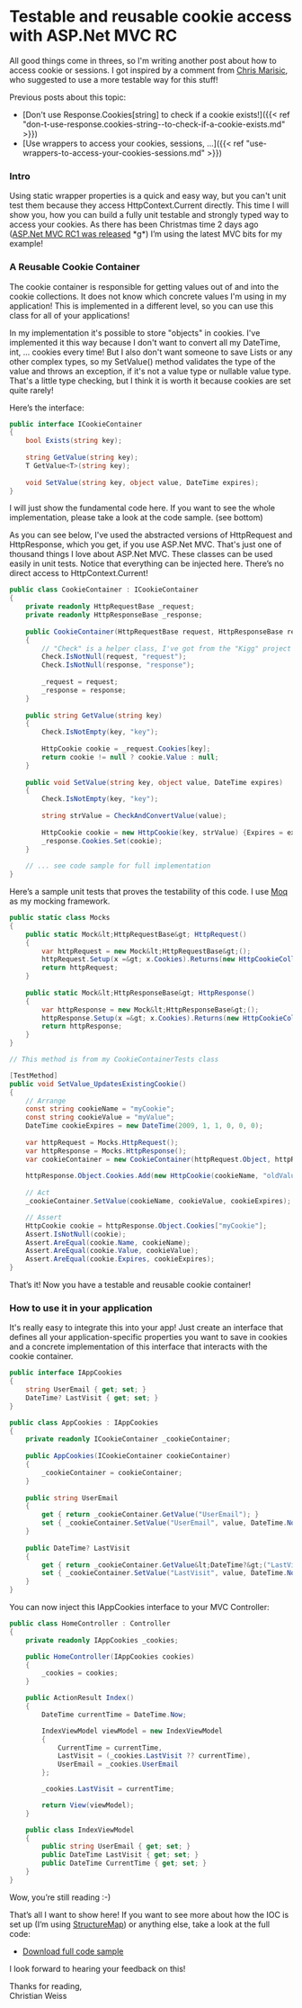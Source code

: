 # Testable and reusable cookie access with ASP.Net MVC RC


All good things come in threes, so I'm writing another post about how to access cookie or sessions. I got inspired by a comment from [Chris Marisic](http://www.marisic.net/), who suggested to use a more testable way for this stuff!

Previous posts about this topic:

*   [Don't use Response.Cookies[string] to check if a cookie exists!]({{< ref "don-t-use-response.cookies-string--to-check-if-a-cookie-exists.md" >}})
*   [Use wrappers to access your cookies, sessions, ...]({{< ref "use-wrappers-to-access-your-cookies-sessions.md" >}})

### Intro

Using static wrapper properties is a quick and easy way, but you can't unit test them because they access HttpContext.Current directly. This time I will show you, how you can build a fully unit testable and strongly typed way to access your cookies. As there has been Christmas time 2 days ago ([ASP.Net MVC RC1 was released](http://weblogs.asp.net/scottgu/archive/2009/01/27/asp-net-mvc-1-0-release-candidate-now-available.aspx) \*g\*) I’m using the latest MVC bits for my example!

### A Reusable Cookie Container

The cookie container is responsible for getting values out of and into the cookie collections. It does not know which concrete values I'm using in my application! This is implemented in a different level, so you can use this class for all of your applications!

In my implementation it's possible to store "objects" in cookies. I've implemented it this way because I don't want to convert all my DateTime, int, ... cookies every time! But I also don't want someone to save Lists or any other complex types, so my SetValue() method validates the type of the value and throws an exception, if it's not a value type or nullable value type. That's a little type checking, but I think it is worth it because cookies are set quite rarely!

<!--more-->

Here’s the interface:

```c#
public interface ICookieContainer
{
    bool Exists(string key);
        
    string GetValue(string key);
    T GetValue<T>(string key);
        
    void SetValue(string key, object value, DateTime expires);
}
```

I will just show the fundamental code here. If you want to see the whole implementation, please take a look at the code sample. (see bottom)

As you can see below, I've used the abstracted versions of HttpRequest and HttpResponse, which you get, if you use ASP.Net MVC. That's just one of thousand things I love about ASP.Net MVC. These classes can be used easily in unit tests. Notice that everything can be injected here. There’s no direct access to HttpContext.Current!

```c#
public class CookieContainer : ICookieContainer
{
    private readonly HttpRequestBase _request;
    private readonly HttpResponseBase _response;
    
    public CookieContainer(HttpRequestBase request, HttpResponseBase response)
    {
        // "Check" is a helper class, I've got from the "Kigg" project
        Check.IsNotNull(request, "request");
        Check.IsNotNull(response, "response");
        
        _request = request;
        _response = response;
    }
    
    public string GetValue(string key)
    {
        Check.IsNotEmpty(key, "key");
        
        HttpCookie cookie = _request.Cookies[key];
        return cookie != null ? cookie.Value : null;
    }
    
    public void SetValue(string key, object value, DateTime expires)
    {
        Check.IsNotEmpty(key, "key");
        
        string strValue = CheckAndConvertValue(value);
        
        HttpCookie cookie = new HttpCookie(key, strValue) {Expires = expires};
        _response.Cookies.Set(cookie);
    }
    
    // ... see code sample for full implementation
}
```

Here’s a sample unit tests that proves the testability of this code. I use [Moq](http://code.google.com/p/moq/) as my mocking framework.

```c#
public static class Mocks
{
    public static Mock&lt;HttpRequestBase&gt; HttpRequest()
    {
        var httpRequest = new Mock&lt;HttpRequestBase&gt;();
        httpRequest.Setup(x =&gt; x.Cookies).Returns(new HttpCookieCollection());
        return httpRequest;
    }
    
    public static Mock&lt;HttpResponseBase&gt; HttpResponse()
    {
        var httpResponse = new Mock&lt;HttpResponseBase&gt;();
        httpResponse.Setup(x =&gt; x.Cookies).Returns(new HttpCookieCollection());
        return httpResponse;
    }
}

// This method is from my CookieContainerTests class

[TestMethod]
public void SetValue_UpdatesExistingCookie()
{
    // Arrange
    const string cookieName = "myCookie";
    const string cookieValue = "myValue";
    DateTime cookieExpires = new DateTime(2009, 1, 1, 0, 0, 0);
    
    var httpRequest = Mocks.HttpRequest();
    var httpResponse = Mocks.HttpResponse();
    var cookieContainer = new CookieContainer(httpRequest.Object, httpResponse.Object);
    
    httpResponse.Object.Cookies.Add(new HttpCookie(cookieName, "oldValue"));
    
    // Act
    _cookieContainer.SetValue(cookieName, cookieValue, cookieExpires);

    // Assert
    HttpCookie cookie = httpResponse.Object.Cookies["myCookie"];
    Assert.IsNotNull(cookie);
    Assert.AreEqual(cookie.Name, cookieName);
    Assert.AreEqual(cookie.Value, cookieValue);
    Assert.AreEqual(cookie.Expires, cookieExpires);
}
```

That’s it! Now you have a testable and reusable cookie container!

### How to use it in your application

It's really easy to integrate this into your app! Just create an interface that defines all your application-specific properties you want to save in cookies and a concrete implementation of this interface that interacts with the cookie container.

```c#
public interface IAppCookies
{
    string UserEmail { get; set; }
    DateTime? LastVisit { get; set; }
}

public class AppCookies : IAppCookies
{
    private readonly ICookieContainer _cookieContainer;
    
    public AppCookies(ICookieContainer cookieContainer)
    {
        _cookieContainer = cookieContainer;
    }
    
    public string UserEmail
    {
        get { return _cookieContainer.GetValue("UserEmail"); }
        set { _cookieContainer.SetValue("UserEmail", value, DateTime.Now.AddDays(10)); }
    }
    
    public DateTime? LastVisit
    {
        get { return _cookieContainer.GetValue&lt;DateTime?&gt;("LastVisit"); }
        set { _cookieContainer.SetValue("LastVisit", value, DateTime.Now.AddDays(10)); }
    }
}
```

You can now inject this IAppCookies interface to your MVC Controller:

```c#
public class HomeController : Controller
{
    private readonly IAppCookies _cookies;

    public HomeController(IAppCookies cookies)
    {
        _cookies = cookies;
    }

    public ActionResult Index()
    {
        DateTime currentTime = DateTime.Now;

        IndexViewModel viewModel = new IndexViewModel
        {
            CurrentTime = currentTime,
            LastVisit = (_cookies.LastVisit ?? currentTime),
            UserEmail = _cookies.UserEmail
        };

        _cookies.LastVisit = currentTime;

        return View(viewModel);
    }

    public class IndexViewModel
    {
        public string UserEmail { get; set; }
        public DateTime LastVisit { get; set; }
        public DateTime CurrentTime { get; set; }
    }
}
```

Wow, you’re still reading :-)

That’s all I want to show here! If you want to see more about how the IOC is set up (I’m using [StructureMap](http://structuremap.sourceforge.net/Default.htm)) or anything else, take a look at the full code:

*   [Download full code sample](http://cid-16ce9c120fa181c9.skydrive.live.com/self.aspx/chwe.at%20blog/090129%7C_CookieContainerApp.zip)

I look forward to hearing your feedback on this!

Thanks for reading,  
Christian Weiss

